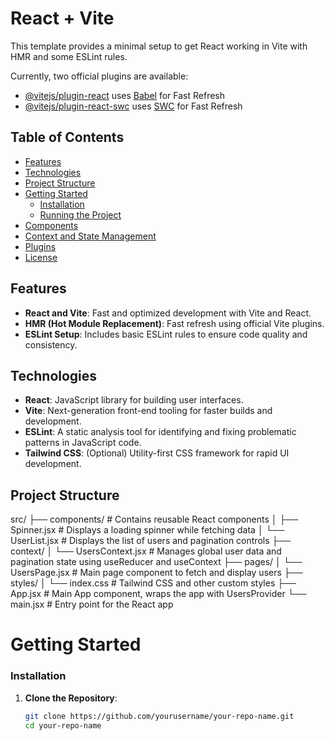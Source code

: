 # React + Vite

This template provides a minimal setup to get React working in Vite with HMR and some ESLint rules.

Currently, two official plugins are available:

- [@vitejs/plugin-react](https://github.com/vitejs/vite-plugin-react/blob/main/packages/plugin-react/README.md) uses [Babel](https://babeljs.io/) for Fast Refresh
- [@vitejs/plugin-react-swc](https://github.com/vitejs/vite-plugin-react-swc) uses [SWC](https://swc.rs/) for Fast Refresh
## Table of Contents

- [Features](#features)
- [Technologies](#technologies)
- [Project Structure](#project-structure)
- [Getting Started](#getting-started)
  - [Installation](#installation)
  - [Running the Project](#running-the-project)
- [Components](#components)
- [Context and State Management](#context-and-state-management)
- [Plugins](#plugins)
- [License](#license)

## Features

- **React and Vite**: Fast and optimized development with Vite and React.
- **HMR (Hot Module Replacement)**: Fast refresh using official Vite plugins.
- **ESLint Setup**: Includes basic ESLint rules to ensure code quality and consistency.

## Technologies

- **React**: JavaScript library for building user interfaces.
- **Vite**: Next-generation front-end tooling for faster builds and development.
- **ESLint**: A static analysis tool for identifying and fixing problematic patterns in JavaScript code.
- **Tailwind CSS**: (Optional) Utility-first CSS framework for rapid UI development.

## Project Structure

src/
├── components/ # Contains reusable React components
│ ├── Spinner.jsx # Displays a loading spinner while fetching data
│ └── UserList.jsx # Displays the list of users and pagination controls
├── context/
│ └── UsersContext.jsx # Manages global user data and pagination state using useReducer and useContext
├── pages/
│ └── UsersPage.jsx # Main page component to fetch and display users
├── styles/
│ └── index.css # Tailwind CSS and other custom styles
├── App.jsx # Main App component, wraps the app with UsersProvider
└── main.jsx # Entry point for the React app

# Getting Started

### Installation

1. **Clone the Repository**:
   ```bash
   git clone https://github.com/yourusername/your-repo-name.git
   cd your-repo-name
